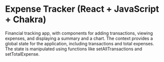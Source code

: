 # Expense Tracker (React + JavaScript + Chakra)

Financial tracking app, with components for adding transactions, viewing expenses, and displaying a summary and a chart. The context provides a global state for the application, including transactions and total expenses. The state is manipulated using functions like setAllTransactions and setTotalExpense.